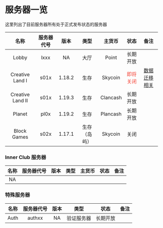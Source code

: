 # 服务器一览

这里列出了目前服务器所有处于正式发布状态的服务器


|   名称  |   服务器代号  | 版本 |  类型 | 主货币  |  状态 | 备注 |
| :-: | :-: | :-: | :-: |  :-: |   :-: |   :-: |
|  Lobby   |  lxxx   | NA  |   大厅   |  Point | 长期开放  | | 
|  Creative Land I  |  s01x | 1.18.2   |  生存 | Skycoin |  <font color=F44336>即将关闭</font>   | [数据迁移相关](https://coldplay.io/threads/252/) | 
|  Creative Land II  |  s01x | 1.19.3   |  生存 | Clancash |  长期开放   |  | 
|  Planet   |  pl0x   | 1.19.2  |   生存  | Plancash | 长期开放  |  | 
|  Block Games   | s02x   |  1.17.1   |  生存（岛屿）| Skycoin |   关闭  |  | 




### Inner Club 服务器

|   名称  |   服务器代号 | 版本  |  类型   |  主货币 |  状态   | 备注 |
| :-: | :-: | :-: | :-: |  :-: | :-: | :-: |
|NA | | | | | | | 




### 特殊服务器

|   名称  |   服务器代号 | 版本  |  类型   |  状态   | 备注 |
| :-: | :-: | :-: | :-: |  :-: |   :-: |
|  Auth   |  authxx   | NA  |  验证服务器   |   长期开放  | |
